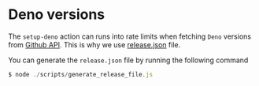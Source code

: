 # Deno versions

The `setup-deno` action can runs into rate limits when fetching `Deno` versions
from [Github API](https://api.github.com/repos/denoland/deno/tags). This is why
we use [release.json](./release.json) file.

You can generate the `release.json` file by running the following command

```js
$ node ./scripts/generate_release_file.js
```
